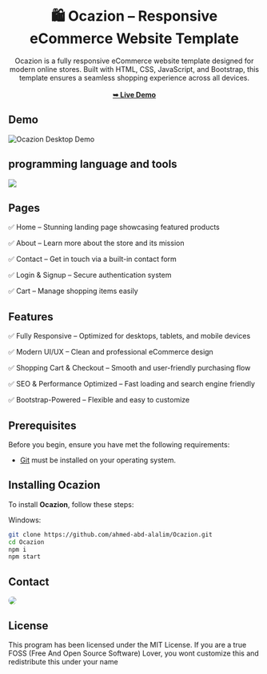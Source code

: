 <div align="center">
<h1 align="center">🛍️ Ocazion – Responsive eCommerce Website Template</h1>
Ocazion is a fully responsive eCommerce website template designed for modern online stores. Built with HTML, CSS, JavaScript, and Bootstrap, this template ensures a seamless shopping experience across all devices.
<br />
<br />
<a href="https://ocazion.rf.gd"><strong>➥ Live Demo</strong></a>
<br />
</div>


## Demo

![Ocazion Desktop Demo](./website-demo-image/ocazion.webp "Desktop Demo")


## programming language and tools

<p>
   <a href="#">
    <img src="https://skillicons.dev/icons?i=html,css,js,bootstrap,react,vscode,ps,&perline=7" />
   </a>
</p>


## Pages

<p>✅ Home – Stunning landing page showcasing featured products</p>
<p>✅ About – Learn more about the store and its mission</p>
<p>✅ Contact – Get in touch via a built-in contact form</p>
<p>✅ Login & Signup – Secure authentication system</p>
<p>✅ Cart – Manage shopping items easily</p>


## Features

<p>✅ Fully Responsive – Optimized for desktops, tablets, and mobile devices</p>
<p>✅ Modern UI/UX – Clean and professional eCommerce design</p>
<p>✅ Shopping Cart & Checkout – Smooth and user-friendly purchasing flow</p>
<p>✅ SEO & Performance Optimized – Fast loading and search engine friendly</p>
<p>✅ Bootstrap-Powered – Flexible and easy to customize</p>


## Prerequisites

Before you begin, ensure you have met the following requirements:

- [Git](https://git-scm.com/downloads "Download Git") must be installed on your operating system.


## Installing Ocazion

To install **Ocazion**, follow these steps:

Windows:

```bash
git clone https://github.com/ahmed-abd-alalim/Ocazion.git
cd Ocazion
npm i
npm start
```


## Contact

<p align="left">
  <a href="https://www.linkedin.com/in/ahmed-abd-alalim-286768299/" target="_blank"><img src="https://img.shields.io/badge/-LinkedIn-%230077B5?style=for-the-badge&logo=linkedin&logoColor=white" style="border-radius: 30px" target="_blank"></a>
</p>

## License

This program has been licensed under the MIT License. If you are a true FOSS (Free And Open Source Software) Lover, you wont customize this and redistribute this under your name
